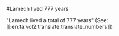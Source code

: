 #Lamech lived 777 years

"Lamech lived a total of 777 years" (See: [[:en:ta:vol2:translate:translate_numbers]])